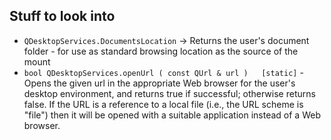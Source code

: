 ## Stuff to look into ##

  * `QDesktopServices.DocumentsLocation` -> Returns the user's document folder - for use as standard browsing location as the source of the mount
  * `bool QDesktopServices.openUrl ( const QUrl & url )   [static]` - Opens the given url in the appropriate Web browser for the user's desktop environment, and returns true if successful; otherwise returns false. If the URL is a reference to a local file (i.e., the URL scheme is "file") then it will be opened with a suitable application instead of a Web browser.
